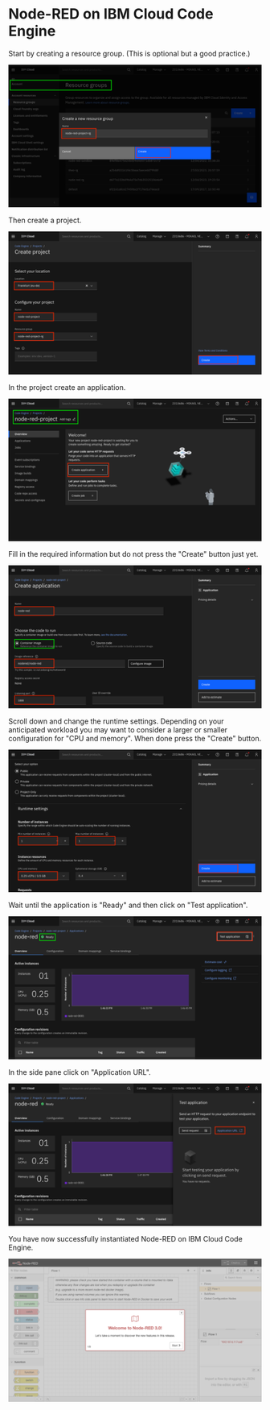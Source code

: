 # Node-RED on IBM Cloud Code Engine

Start by creating a resource group. (This is optional but a good practice.)

![i001.png](/images/i001.png)

Then create a project.

![i002.png](/images/i002.png)

In the project create an application.

![i003.png](/images/i003.png)

Fill in the required information but do not press the "Create" button just yet.

![i004.png](/images/i004.png)

Scroll down and change the runtime settings. Depending on your anticipated workload you may want to consider a larger or smaller configuration for "CPU and memory". When done press the "Create" button.

![i005.png](/images/i005.png)

Wait until the application is "Ready" and then click on "Test application".

![i006.png](/images/i006.png)

In the side pane click on "Application URL".

![i007.png](/images/i007.png)

You have now successfully instantiated Node-RED on IBM Cloud Code Engine.

![i008.png](/images/i008.png)
